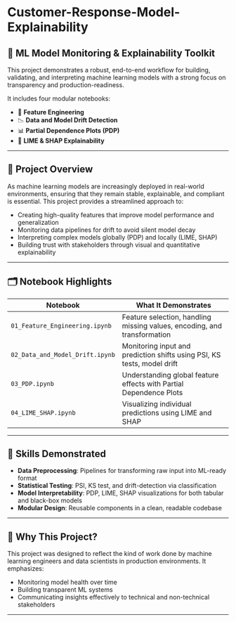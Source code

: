 # Customer-Response-Model-Explainability

## 🧠 ML Model Monitoring & Explainability Toolkit

This project demonstrates a robust, end-to-end workflow for building, validating, and interpreting machine learning models with a strong focus on transparency and production-readiness.

It includes four modular notebooks:

- 🔧 **Feature Engineering**
- 📉 **Data and Model Drift Detection**
- 📊 **Partial Dependence Plots (PDP)**
- 🧾 **LIME & SHAP Explainability**

---

## 📌 Project Overview

As machine learning models are increasingly deployed in real-world environments, ensuring that they remain stable, explainable, and compliant is essential. This project provides a streamlined approach to:

- Creating high-quality features that improve model performance and generalization
- Monitoring data pipelines for drift to avoid silent model decay
- Interpreting complex models globally (PDP) and locally (LIME, SHAP)
- Building trust with stakeholders through visual and quantitative explainability

---

## 🗂️ Notebook Highlights

| Notebook                          | What It Demonstrates                                                     |
|----------------------------------|--------------------------------------------------------------------------|
| `01_Feature_Engineering.ipynb`   | Feature selection, handling missing values, encoding, and transformation |
| `02_Data_and_Model_Drift.ipynb`  | Monitoring input and prediction shifts using PSI, KS tests, model drift  |
| `03_PDP.ipynb`                   | Understanding global feature effects with Partial Dependence Plots       |
| `04_LIME_SHAP.ipynb`             | Visualizing individual predictions using LIME and SHAP                   |

---

## 💼 Skills Demonstrated

- **Data Preprocessing**: Pipelines for transforming raw input into ML-ready format
- **Statistical Testing**: PSI, KS test, and drift-detection via classification
- **Model Interpretability**: PDP, LIME, SHAP visualizations for both tabular and black-box models
- **Modular Design**: Reusable components in a clean, readable codebase

---

## 🎯 Why This Project?

This project was designed to reflect the kind of work done by machine learning engineers and data scientists in production environments. It emphasizes:

- Monitoring model health over time  
- Building transparent ML systems  
- Communicating insights effectively to technical and non-technical stakeholders

---
